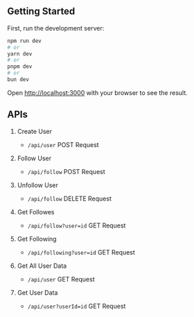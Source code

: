 ## Getting Started

First, run the development server:

```bash
npm run dev
# or
yarn dev
# or
pnpm dev
# or
bun dev
```

Open [http://localhost:3000](http://localhost:3000) with your browser to see the result.


## APIs
1. Create User 
    - `/api/user` POST Request 

2. Follow User
    - `/api/follow` POST Request

3. Unfollow User
    - `/api/follow` DELETE Request

4. Get Followes
    - `/api/follow?user=id` GET Request

5. Get Following
    - `/api/following?user=id` GET Request

6. Get All User Data
    - `/api/user` GET Request

7. Get User Data
    - `/api/user?userId=id` GET Request
